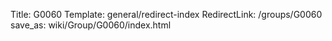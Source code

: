 Title: G0060
Template: general/redirect-index
RedirectLink: /groups/G0060
save_as: wiki/Group/G0060/index.html